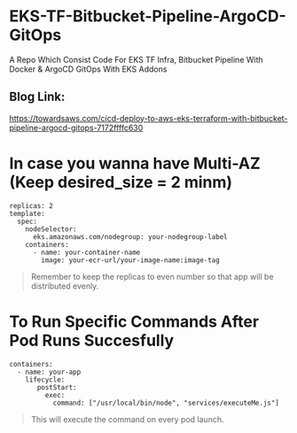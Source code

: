 # EKS-TF-Bitbucket-Pipeline-ArgoCD-GitOps
A Repo Which Consist Code For EKS TF Infra, Bitbucket Pipeline With Docker &amp; ArgoCD GitOps With EKS Addons

## Blog Link:
https://towardsaws.com/cicd-deploy-to-aws-eks-terraform-with-bitbucket-pipeline-argocd-gitops-7172ffffc630

# In case you wanna have Multi-AZ (Keep desired_size = 2 minm)
```
replicas: 2
template:
  spec:
    nodeSelector:
      eks.amazonaws.com/nodegroup: your-nodegroup-label
    containers:
      - name: your-container-name
        image: your-ecr-url/your-image-name:image-tag
```
> Remember to keep the replicas to even number so that app will be distributed evenly.

# To Run Specific Commands After Pod Runs Succesfully
```
containers:
  - name: your-app
    lifecycle:
       postStart:
         exec:
           command: ["/usr/local/bin/node", "services/executeMe.js"]
```
> This will execute the command on every pod launch.
